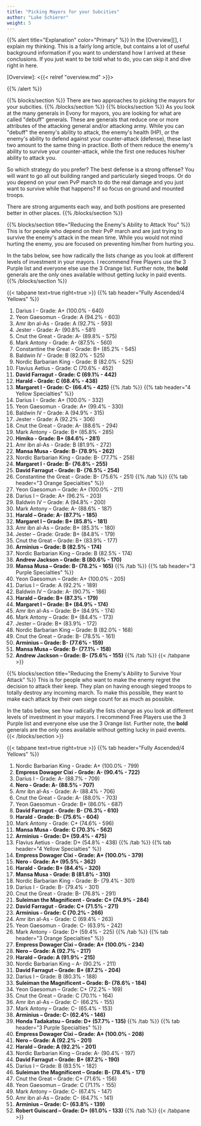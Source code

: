 ```yaml
---
title: "Picking Mayors for your Subcities"
author: "Luke Schierer"
weight: 5
---
```


{{% alert title="Explanation" color="Primary" %}}
In the [Overview][], I explain my thinking.  This is a fairly long article, but
contains a lot of useful background information if you want to understand how I
arrived at these conclusions. If you just want to be told what to do, you can
skip it and dive right in here. 

[Overview]: <{{< relref "overview.md" >}}>

{{% /alert %}}

{{% blocks/section %}}
There are two approaches to picking the mayors for your subcities.
{{% /blocks/section %}}
{{% blocks/section  %}}
As you look at the many generals in Evony for mayors, you are looking for what
are called "debuff" generals.  These are generals that reduce one or more
attributes of the attacking general and/or attacking army.  While you can
"debuff" the enemy's ability to attack, the enemy's health (HP), or the enemy's
ability to defend against your counter-attack (defense), these last two amount
to the same thing in practice.  Both of them reduce the enemy's ability to
survive your counter-attack, while the first one reduces his/her ability to
attack you.

So which strategy do you prefer?  The best defense is a strong offense? You
will want to go all out building ranged and particularly sieged troops.  Or do
you depend on your own PvP march to do the real damage and you just want to
survive while that happens?  If so focus on ground and mounted troops. 

There are strong arguments each way, and both positions are presented better
in other places.
{{% /blocks/section %}}

{{% blocks/section title="Reducing the Enemy's Ability to Attack You" %}}
This is for people who depend on their PvP march and are just trying to survive
the enemy's attack in the mean time.  While you would not mind hurting the
enemy, you are focused on preventing him/her from hurting you. 

In the tabs below, see how radically the lists change as you look at different
levels of investment in your mayors.  I recommend Free Players use the 3 Purple
list and everyone else use the 3 Orange list. Further note, the **bold**
generals are the only ones available without getting lucky in paid events. 
{{% /blocks/section %}}

{{< tabpane text=true right=true >}}
{{% tab header="Fully Ascended/4 Yellows" %}}
1. Darius I - Grade:  A+  (100.0% - 640) 
1. Yeon Gaesomun - Grade:  A  (94.2% - 603) 
1. Amr ibn al-As - Grade:  A  (92.7% - 593) 
1. Jester - Grade:  A-  (90.8% - 581) 
1. Cnut the Great - Grade:  A-  (89.8% - 575) 
1. Mark Antony - Grade:  A-  (87.5% - 560) 
1. Constantine the Great - Grade:  B+  (85.2% - 545) 
1. Baldwin IV - Grade:  B  (82.0% - 525) 
1. Nordic Barbarian King - Grade:  B  (82.0% - 525) 
1. Flavius Aetius - Grade:  C  (70.6% - 452) 
1. **David Farragut - Grade:  C  (69.1% - 442)**
1. **Harald - Grade:  C  (68.4% - 438)**
1. **Margaret I - Grade:  C-  (66.4% - 425)**
{{% /tab %}}
{{% tab header="4 Yellow Specialties" %}}
1. Darius I - Grade:  A+  (100.0% - 332)
1. Yeon Gaesomun - Grade:  A+  (99.4% - 330)
1. Baldwin IV - Grade:  A  (94.9% - 315)
1. Jester - Grade:  A  (92.2% - 306)
1. Cnut the Great - Grade:  A-  (88.6% - 294)
1. Mark Antony - Grade:  B+  (85.8% - 285)
1. **Himiko - Grade:  B+  (84.6% - 281)**
1. Amr ibn al-As - Grade:  B  (81.9% - 272)
1. **Mansa Musa - Grade:  B-  (78.9% - 262)**
1. Nordic Barbarian King - Grade:  B-  (77.7% - 258)
1. **Margaret I - Grade:  B-  (76.8% - 255)**
1. **David Farragut - Grade:  B-  (76.5% - 254)**
1. Constantine the Great - Grade:  B-  (75.6% - 251)
{{% /tab %}}
{{% tab header="3 Orange Specialties" %}}
1. Yeon Gaesomun – Grade:  A+  (100.0% - 211)
1. Darius I – Grade:  A+  (96.2% - 203)
1. Baldwin IV – Grade:  A  (94.8% - 200)
1. Mark Antony – Grade:  A-  (88.6% - 187)
1. **Harald – Grade:  A-  (87.7% - 185)**
1. **Margaret I – Grade:  B+  (85.8% - 181)**
1. Amr ibn al-As – Grade:  B+  (85.3% - 180)
1. Jester – Grade: Grade:  B+  (84.8% - 179)
1. Cnut the Great – Grade:  B+  (83.9% - 177)
1. **Arminius – Grade:   B  (82.5% - 174)**
1. Nordic Barbarian King – Grade:  B  (82.5% - 174)
1. **Andrew Jackson – Grade:  B  (80.6% - 170)**
1. **Mansa Musa – Grade:  B-  (78.2% - 165)**
{{% /tab %}}
{{% tab header="3 Purple Specialties" %}}
1. Yeon Gaesomun – Grade:  A+  (100.0% - 205)
1. Darius I – Grade:  A  (92.2% - 189)
1. Baldwin IV – Grade:  A-  (90.7% - 186)
1. **Harald – Grade:  B+  (87.3% - 179)**
1. **Margaret I – Grade:  B+  (84.9% - 174)**
1. Amr ibn al-As – Grade:  B+  (84.9% - 174)
1. Mark Antony – Grade:  B+  (84.4% - 173)
1. Jester – Grade:  B+  (83.9% - 172)
1. Nordic Barbarian King – Grade:  B  (82.0% - 168)
1. Cnut the Great – Grade:  B-  (78.5% - 161)
1. **Arminius – Grade:   B-  (77.6% - 159)**
1. **Mansa Musa – Grade:  B-  (77.1% - 158)**
1. **Andrew Jackson – Grade:  B-  (75.6% - 155)**
{{% /tab %}}
{{< /tabpane >}}


{{% blocks/section title="Reducing the Enemy's Ability to Survive Your Attack" %}}
This is for people who want to make the enemy regret the decision to attack
their keep.  They plan on having enough sieged troops to totally destroy any
incoming march.  To make this possible, they want to make each attack by their
own siege count for as much as possible.

In the tabs below, see how radically the lists change as you look at different
levels of investment in your mayors.  I recommend Free Players use the 3 Purple
list and everyone else use the 3 Orange list. Further note, the **bold**
generals are the only ones available without getting lucky in paid events. 
{{< /blocks/section >}}

{{< tabpane text=true right=true >}}
{{% tab header="Fully Ascended/4 Yellows" %}}
1. Nordic Barbarian King - Grade:  A+  (100.0% - 799)
1. **Empress Dowager Cixi - Grade:  A-  (90.4% - 722)**
1. Darius I - Grade:  A-  (88.7% - 709)
1. **Nero - Grade:  A-  (88.5% - 707)**
1. Amr ibn al-As - Grade:  A-  (88.4% - 706)
1. Cnut the Great - Grade:  A-  (88.0% - 703)
1. Yeon Gaesomun - Grade:  B+  (86.0% - 687)
1. **David Farragut - Grade:  B-  (76.3% - 610)**
1. **Harald - Grade:  B-  (75.6% - 604)**
1. Mark Antony - Grade:  C+  (74.6% - 596)
1. **Mansa Musa - Grade:  C  (70.3% - 562)**
1. **Arminius - Grade:  D+  (59.4% - 475)**
1. Flavius Aetius - Grade:  D+  (54.8% - 438)
{{% /tab %}}
{{% tab header="4 Yellow Specialties" %}}
1. **Empress Dowager Cixi - Grade:  A+  (100.0% - 379)**
1. **Nero - Grade:  A+  (95.5% - 362)**
1. **Harald - Grade:  B+  (84.4% - 320)**
1. **Mansa Musa - Grade:  B  (81.8% - 310)**
1. Nordic Barbarian King - Grade:  B-  (79.4% - 301)
1. Darius I - Grade:  B-  (79.4% - 301)
1. Cnut the Great - Grade:  B-  (76.8% - 291)
1. **Suleiman the Magnificent - Grade:  C+  (74.9% - 284)**
1. **David Farragut - Grade:  C+  (71.5% - 271)**
1. **Arminius - Grade:  C  (70.2% - 266)**
1. Amr ibn al-As - Grade:  C  (69.4% - 263)
1. Yeon Gaesomun - Grade:  C-  (63.9% - 242)
1. Mark Antony - Grade:  D+  (59.4% - 225)
{{% /tab %}}
{{% tab header="3 Orange Specialties" %}}
1. **Empress Dowager Cixi – Grade:  A+  (100.0% - 234)**
1. **Nero – Grade:  A  (92.7% - 217)**
1. **Harald – Grade:  A  (91.9% - 215)**
1. Nordic Barbarian King –  A-  (90.2% - 211)
1. **David Farragut – Grade:  B+  (87.2% - 204)**
1. Darius I – Grade:  B  (80.3% - 188)
1. **Suleiman the Magnificent – Grade:  B-  (78.6% - 184)**
1. Yeon Gaesomun – Grade:  C+  (72.2% - 169)
1. Cnut the Great – Grade:  C  (70.1% - 164)
1. Amr ibn al-As – Grade:  C-  (66.2% - 155)
1. Mark Antony – Grade:  C-  (65.4% - 153)
1. **Arminius – Grade:  C-  (62.4% - 146)**
1. **Honda Tadakatsu – Grade: D+ (57.7% - 135)**
{{% /tab %}}
{{% tab header="3 Purple Specialties" %}}
1. **Empress Dowager Cixi – Grade:  A+  (100.0% - 208)**
1. **Nero – Grade:  A  (92.2% - 201)**
1. **Harald – Grade:  A  (92.2% - 201)**
1. Nordic Barbarian King – Grade:  A-  (90.4% - 197)
1. **David Farragut – Grade:  B+  (87.2% - 190)**
1. Darius I – Grade:  B  (83.5% - 182)
1. **Suleiman the Magnificent – Grade:  B-  (78.4% - 171)**
1. Cnut the Great – Grade:  C+  (71.6% - 156)
1. Yeon Gaesomun – Grade:  C  (71.1% - 155)
1. Mark Antony – Grade:  C-  (67.4% - 147)
1. Amr ibn al-As – Grade:  C-  (64.7% - 141)
1. **Arminius – Grade:  C-  (63.8% - 139)**
1. **Robert Guiscard – Grade: D+ (61.0% - 133)**
{{% /tab %}}
{{< /tabpane >}}

